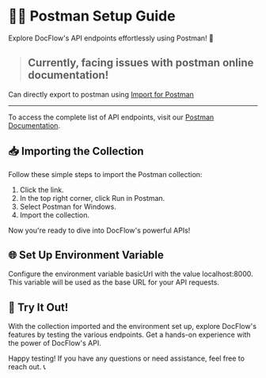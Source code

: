 # 👨‍💻 Postman Setup Guide

Explore DocFlow's API endpoints effortlessly using Postman! 🚀

> ## Currently, facing issues with postman online documentation!
Can directly export to postman using [Import for Postman](../DocFlow-DocumentManagementAPI.postman_collection.json)

---

To access the complete list of API endpoints, visit our [Postman Documentation](https://documenter.getpostman.com/view/20984268/2s9YRGxUcp).

## 📥 Importing the Collection
Follow these simple steps to import the Postman collection:

1. Click the link.
2. In the top right corner, click Run in Postman.
3. Select Postman for Windows.
4. Import the collection.

Now you're ready to dive into DocFlow's powerful APIs!

## 🌐 Set Up Environment Variable
Configure the environment variable basicUrl with the value localhost:8000. This variable will be used as the base URL for your API requests.

## 🚀 Try It Out!
With the collection imported and the environment set up, explore DocFlow's features by testing the various endpoints. Get a hands-on experience with the power of DocFlow's API.

Happy testing! If you have any questions or need assistance, feel free to reach out. 📞